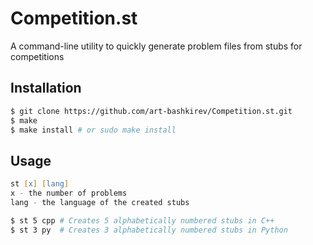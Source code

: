 # Competition.st
A command-line utility to quickly generate problem files from stubs for competitions

## Installation
```zsh
$ git clone https://github.com/art-bashkirev/Competition.st.git
$ make
$ make install # or sudo make install
```

## Usage
```zsh
st [x] [lang]
x - the number of problems
lang - the language of the created stubs
```

```zsh
$ st 5 cpp # Creates 5 alphabetically numbered stubs in C++
$ st 3 py  # Creates 3 alphabetically numbered stubs in Python
```
